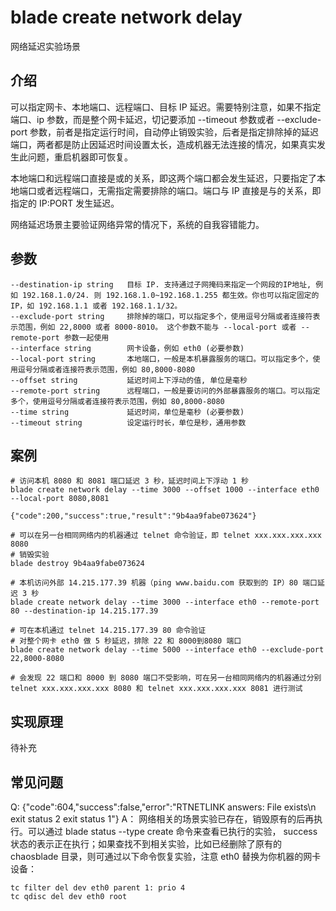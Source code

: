 # blade create network delay
网络延迟实验场景

## 介绍
可以指定网卡、本地端口、远程端口、目标 IP 延迟。需要特别注意，如果不指定端口、ip 参数，而是整个网卡延迟，切记要添加 --timeout 参数或者 --exclude-port 参数，前者是指定运行时间，自动停止销毁实验，后者是指定排除掉的延迟端口，两者都是防止因延迟时间设置太长，造成机器无法连接的情况，如果真实发生此问题，重启机器即可恢复。

本地端口和远程端口直接是或的关系，即这两个端口都会发生延迟，只要指定了本地端口或者远程端口，无需指定需要排除的端口。端口与 IP 直接是与的关系，即指定的 IP:PORT 发生延迟。

网络延迟场景主要验证网络异常的情况下，系统的自我容错能力。

## 参数
```text
--destination-ip string   目标 IP. 支持通过子网掩码来指定一个网段的IP地址, 例如 192.168.1.0/24. 则 192.168.1.0~192.168.1.255 都生效。你也可以指定固定的 IP，如 192.168.1.1 或者 192.168.1.1/32。
--exclude-port string     排除掉的端口，可以指定多个，使用逗号分隔或者连接符表示范围，例如 22,8000 或者 8000-8010。 这个参数不能与 --local-port 或者 --remote-port 参数一起使用
--interface string        网卡设备，例如 eth0 (必要参数)
--local-port string       本地端口，一般是本机暴露服务的端口。可以指定多个，使用逗号分隔或者连接符表示范围，例如 80,8000-8080
--offset string           延迟时间上下浮动的值, 单位是毫秒
--remote-port string      远程端口，一般是要访问的外部暴露服务的端口。可以指定多个，使用逗号分隔或者连接符表示范围，例如 80,8000-8080
--time string             延迟时间，单位是毫秒 (必要参数)
--timeout string          设定运行时长，单位是秒，通用参数
```

## 案例
```text
# 访问本机 8080 和 8081 端口延迟 3 秒，延迟时间上下浮动 1 秒
blade create network delay --time 3000 --offset 1000 --interface eth0 --local-port 8080,8081

{"code":200,"success":true,"result":"9b4aa9fabe073624"}

# 可以在另一台相同网络内的机器通过 telnet 命令验证，即 telnet xxx.xxx.xxx.xxx 8080
# 销毁实验
blade destroy 9b4aa9fabe073624

# 本机访问外部 14.215.177.39 机器（ping www.baidu.com 获取到的 IP）80 端口延迟 3 秒
blade create network delay --time 3000 --interface eth0 --remote-port 80 --destination-ip 14.215.177.39

# 可在本机通过 telnet 14.215.177.39 80 命令验证
# 对整个网卡 eth0 做 5 秒延迟，排除 22 和 8000到8080 端口
blade create network delay --time 5000 --interface eth0 --exclude-port 22,8000-8080

# 会发现 22 端口和 8000 到 8080 端口不受影响，可在另一台相同网络内的机器通过分别 telnet xxx.xxx.xxx.xxx 8080 和 telnet xxx.xxx.xxx.xxx 8081 进行测试
```

## 实现原理
待补充

## 常见问题
Q: {"code":604,"success":false,"error":"RTNETLINK answers: File exists\n exit status 2 exit status 1"}
A： 网络相关的场景实验已存在，销毁原有的后再执行。可以通过 blade status --type create 命令来查看已执行的实验， success 状态的表示正在执行；如果查找不到相关实验，比如已经删除了原有的 chaosblade 目录，则可通过以下命令恢复实验，注意 eth0 替换为你机器的网卡设备：
```text
tc filter del dev eth0 parent 1: prio 4
tc qdisc del dev eth0 root
```

